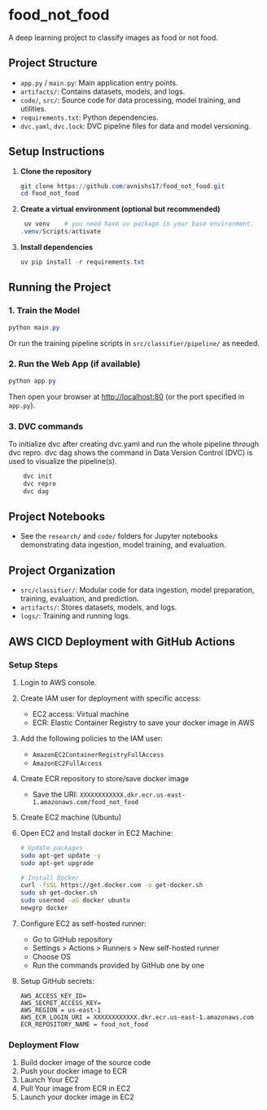 # food_not_food

A deep learning project to classify images as food or not food.

## Project Structure

- `app.py` / `main.py`: Main application entry points.
- `artifacts/`: Contains datasets, models, and logs.
- `code/`, `src/`: Source code for data processing, model training, and utilities.
- `requirements.txt`: Python dependencies.
- `dvc.yaml`, `dvc.lock`: DVC pipeline files for data and model versioning.

## Setup Instructions

1. **Clone the repository**

   ```powershell
   git clone https://github.com/avnishs17/food_not_food.git
   cd food_not_food
   ```
2. **Create a virtual environment (optional but recommended)**

   ```powershell
    uv venv    # you need have uv package in your base environment.
   .venv/Scripts/activate
   ```
3. **Install dependencies**

   ```powershell
   uv pip install -r requirements.txt
   ```

## Running the Project

### 1. Train the Model

```powershell
python main.py
```

Or run the training pipeline scripts in `src/classifier/pipeline/` as needed.

### 2. Run the Web App (if available)

```powershell
python app.py
```

Then open your browser at [http://localhost:80](http://localhost:80) (or the port specified in `app.py`).

### 3. DVC commands

To initialize dvc after creating dvc.yaml and run the whole pipeline through dvc repro. dvc dag shows the command in Data Version Control (DVC) is used to visualize the pipeline(s).

```bash
    dvc init
    dvc repro
    dvc dag
```

## Project Notebooks

- See the `research/` and `code/` folders for Jupyter notebooks demonstrating data ingestion, model training, and evaluation.

## Project Organization

- `src/classifier/`: Modular code for data ingestion, model preparation, training, evaluation, and prediction.
- `artifacts/`: Stores datasets, models, and logs.
- `logs/`: Training and running logs.

## AWS CICD Deployment with GitHub Actions

### Setup Steps

1. Login to AWS console.
2. Create IAM user for deployment with specific access:

   - EC2 access: Virtual machine
   - ECR: Elastic Container Registry to save your docker image in AWS
3. Add the following policies to the IAM user:

   - `AmazonEC2ContainerRegistryFullAccess`
   - `AmazonEC2FullAccess`
4. Create ECR repository to store/save docker image

   - Save the URI: `XXXXXXXXXXXX.dkr.ecr.us-east-1.amazonaws.com/food_not_food`
5. Create EC2 machine (Ubuntu)
6. Open EC2 and Install docker in EC2 Machine:

   ```bash
   # Update packages
   sudo apt-get update -y
   sudo apt-get upgrade

   # Install Docker
   curl -fsSL https://get.docker.com -o get-docker.sh
   sudo sh get-docker.sh
   sudo usermod -aG docker ubuntu
   newgrp docker
   ```
7. Configure EC2 as self-hosted runner:

   - Go to GitHub repository
   - Settings > Actions > Runners > New self-hosted runner
   - Choose OS
   - Run the commands provided by GitHub one by one
8. Setup GitHub secrets:

   ```
   AWS_ACCESS_KEY_ID=
   AWS_SECRET_ACCESS_KEY=
   AWS_REGION = us-east-1
   AWS_ECR_LOGIN_URI = XXXXXXXXXXXX.dkr.ecr.us-east-1.amazonaws.com
   ECR_REPOSITORY_NAME = food_not_food
   ```

### Deployment Flow

1. Build docker image of the source code
2. Push your docker image to ECR
3. Launch Your EC2
4. Pull Your image from ECR in EC2
5. Launch your docker image in EC2
